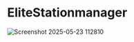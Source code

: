 # EliteStationmanager
![Screenshot 2025-05-23 112810](https://github.com/user-attachments/assets/31f038d5-3ed8-4fbb-aef5-dc87bbe42c4f)
